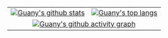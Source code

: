 <table>
  <tbody>
    <tr align="center">
      <td>
        <a href="https://github.com/anuraghazra/github-readme-stats">
          <picture>
            <source
              media="(prefers-color-scheme: dark)"
              srcset="https://github-readme-stats.vercel.app/api?username=tlyboy&title_color=3498db&text_color=ecf0f1&icon_color=3498db&bg_color=00000000&hide_border=true&show_icons=true&include_all_commits=true"
            />
            <img
              align="center"
              src="https://github-readme-stats.vercel.app/api?username=tlyboy&title_color=3498db&text_color=121212&icon_color=3498db&bg_color=00000000&hide_border=true&show_icons=true&include_all_commits=true"
              alt="Guany's github stats"
            />
          </picture>
        </a>
      </td>
      <td>
        <a href="https://github.com/anuraghazra/github-readme-stats">
          <picture>
            <source
              media="(prefers-color-scheme: dark)"
              srcset="https://github-readme-stats.vercel.app/api/top-langs/?username=tlyboy&title_color=3498db&text_color=ecf0f1&icon_color=3498db&bg_color=00000000&hide_border=true&layout=compact"
            />
            <img
              align="center"
              src="https://github-readme-stats.vercel.app/api/top-langs/?username=tlyboy&title_color=3498db&text_color=121212&icon_color=3498db&bg_color=00000000&hide_border=true&layout=compact"
              alt="Guany's top langs"
            />
          </picture>
        </a>
      </td>
    </tr>
    <tr></tr>
    <tr align="center">
      <td colspan="2">
        <a href="https://github.com/Ashutosh00710/github-readme-activity-graph">
          <picture>
            <source
              media="(prefers-color-scheme: dark)"
              srcset="https://github-readme-activity-graph.vercel.app/graph?username=tlyboy&bg_color=00000000&color=ecf0f1&line=3498db&point=ecf0f1&area=true&hide_border=true"
            />
            <img
              align="center"
              src="https://github-readme-activity-graph.vercel.app/graph?username=tlyboy&bg_color=00000000&color=121212&line=3498db&point=121212&area=true&hide_border=true"
              alt="Guany's github activity graph"
            />
          </picture>
        </a>
      </td>
    </tr>
  </tbody>
</table>
